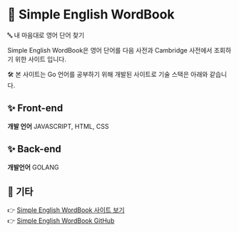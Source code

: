 # 🏴󠁧󠁢󠁥󠁮󠁧󠁿 Simple English WordBook

🔤 내 마음대로 영어 단어 찾기

Simple English WordBook은 영어 단어를 다음 사전과 Cambridge 사전에서 조회하기 위한 사이트 입니다.

🛠 본 사이트는 Go 언어를 공부하기 위해 개발된 사이트로 기술 스택은 아래와 같습니다.

## ✨ Front-end

**개발 언어**
JAVASCRIPT, HTML, CSS

## ✨ Back-end

**개발언어**
GOLANG

## 👀 기타 
👉 [Simple English WordBook 사이트 보기](https://simple-english-wordbook.herokuapp.com/)<br>
👉 [Simple English WordBook GitHub](https://github.com/qudgns200/Simple_English_wordBook)